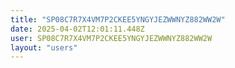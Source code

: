 ```yaml
---
title: "SP08C7R7X4VM7P2CKEE5YNGYJEZWWNYZ882WW2W"
date: 2025-04-02T12:01:11.448Z
user: SP08C7R7X4VM7P2CKEE5YNGYJEZWWNYZ882WW2W
layout: "users"
---
```

    